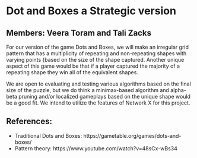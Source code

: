 # Dot and Boxes a Strategic version
## Members: Veera Toram and Tali Zacks

For our version of the game Dots and Boxes, we will make an irregular grid pattern that has a multiplicity of repeating and non-repeating shapes with varying points {based on the size of the shape captured. Another unique aspect of this game would be that if a player captured the majority of a repeating shape they win all of the equivalent shapes.

We are open to evaluating and testing various algorithms based on the final size of the puzzle, but we do think a minimax-based algorithm and alpha-beta pruning and/or localized gameplays based on the unique shape would be a good fit. We intend to utilize the features of Network X for this project.

## References: 
<ul>
  <li>Traditional Dots and Boxes: <a>https://gametable.org/games/dots-and-boxes/</a></li>
  <li>Pattern theory: <a>https://www.youtube.com/watch?v=48sCx-wBs34</a></li>
</ul>

